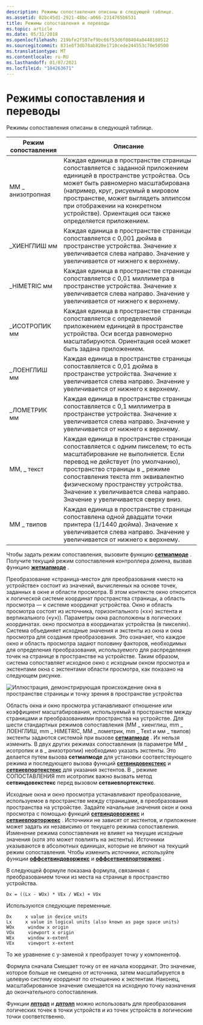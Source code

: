 ```yaml
---
description: Режимы сопоставления описаны в следующей таблице.
ms.assetid: 02bc45d1-2921-48bc-a066-2314765b6531
title: Режимы сопоставления и переводы
ms.topic: article
ms.date: 05/31/2018
ms.openlocfilehash: 219bfe2f587ef9bc66f53d6f08404a0448180512
ms.sourcegitcommit: 831e8f3db78ab820e1710cede244553c70e50500
ms.translationtype: MT
ms.contentlocale: ru-RU
ms.lasthandoff: 01/07/2021
ms.locfileid: "104263671"
---
```

# <a name="mapping-modes-and-translations"></a>Режимы сопоставления и переводы

Режимы сопоставления описаны в следующей таблице.



| Режим сопоставления    | Описание                                                                                                                                                                                                                                                                                                                |
|-----------------|----------------------------------------------------------------------------------------------------------------------------------------------------------------------------------------------------------------------------------------------------------------------------------------------------------------------------|
| ММ \_ анизотропная | Каждая единица в пространстве страницы сопоставляется с заданной приложением единицей в пространстве устройства. Ось может быть равномерно масштабирована (например, круг, рисуемый в мировом пространстве, может выглядеть эллипсом при отображении на конкретном устройстве). Ориентация оси также определяется приложением.                  |
| \_ХИЕНГЛИШ мм   | Каждая единица в пространстве страницы сопоставляется с 0,001 дюйма в пространстве устройства. Значение x увеличивается слева направо. Значение y увеличивается от нижнего к верхнему.                                                                                                                                                                 |
| \_HIMETRIC мм    | Каждая единица в пространстве страницы сопоставляется с 0,01 миллиметра в пространстве устройства. Значение x увеличивается слева направо. Значение y увеличивается от нижнего к верхнему.                                                                                                                                                            |
| \_ИСОТРОПИК мм   | Каждая единица в пространстве страницы сопоставляется с определяемой приложением единицей в пространстве устройства. Оси всегда равномерно масштабируются. Ориентация осей может быть задана приложением.                                                                                                                                     |
| \_ЛОЕНГЛИШ мм   | Каждая единица в пространстве страницы сопоставляется с 0,01 дюйма в пространстве устройства. Значение x увеличивается слева направо. Значение y увеличивается от нижнего к верхнему.                                                                                                                                                                  |
| \_ЛОМЕТРИК мм    | Каждая единица в пространстве страницы сопоставляется с 0,1 миллиметра в пространстве устройства. Значение x увеличивается слева направо. Значение y увеличивается от нижнего к верхнему.                                                                                                                                                             |
| ММ, \_ текст        | Каждая единица в пространстве страницы сопоставляется с одним пикселем; то есть масштабирование не выполняется. Если перевод не действует (по умолчанию), пространство страницы в \_ режиме сопоставления текста mm эквивалентно физическому пространству устройства. Значение x увеличивается слева направо. Значение y увеличивается сверху вниз. |
| ММ \_ твипов       | Каждая единица в пространстве страницы сопоставлена одной двадцати точки принтера (1/1440 дюйма). Значение x увеличивается слева направо. Значение y увеличивается от нижнего к верхнему.                                                                                                                                           |



 

Чтобы задать режим сопоставления, вызовите функцию [**сетмапмоде**](/windows/desktop/api/Wingdi/nf-wingdi-setmapmode) . Получите текущий режим сопоставления контроллера домена, вызвав функцию [**жетмапмоде**](/windows/desktop/api/Wingdi/nf-wingdi-getmapmode) .

Преобразование «страница-место» для преобразования «место на устройстве» состоит из значений, вычисленных на основе точек, заданных в окне и области просмотра. В этом контексте окно относится к логической системе координат пространства страницы, а область просмотра — к системе координат устройства. Окно и область просмотра состоят из источника, горизонтального («х») экстента и вертикального («y»)). Параметры окна расположены в логических координатах. окно просмотра в координатах устройства (в пикселях). Система объединяет исходные значения и экстенты из окна и окна просмотра для создания преобразования. Это означает, что каждое окно и область просмотра задают половину факторов, необходимых для определения преобразования, используемого для распределения точек на странице в пространстве на устройстве. Таким образом, система сопоставляет исходное окно с исходным окном просмотра и экстентами окна с экстентами области просмотра, как показано на следующем рисунке.

![Иллюстрация, демонстрирующая происхождение окна в пространстве страницы и точку зрения в пространстве устройства](images/cstrn-15.png)

Область окна и окно просмотра устанавливают отношение или коэффициент масштабирования, используемый в пространстве между страницами и преобразованиями пространства на устройстве. Для шести стандартных режимов сопоставления (MM \_ хиенглиш, mm \_ ЛОЕНГЛИШ, mm \_ HIMETRIC, MM \_ лометрик, mm \_ Text и мм \_ твипов) экстенты задаются системой при вызове [**сетмапмоде**](/windows/desktop/api/Wingdi/nf-wingdi-setmapmode) . Их нельзя изменить. В двух других режимах сопоставления (в параметре MM \_ исотропик и в \_ анизотропии) необходимо указать экстенты. Это делается путем вызова **сетмапмоде** для установки соответствующего режима и последующего вызова функций [**сетвиндовекстекс**](/windows/desktop/api/Wingdi/nf-wingdi-setwindowextex) и [**сетвиевпортекстекс**](/windows/desktop/api/Wingdi/nf-wingdi-setviewportextex) для указания экстентов. В \_ режиме СОПОСТАВЛЕНИЯ mm исотропик важно вызвать метод **сетвиндовекстекс** перед вызовом **сетвиевпортекстекс**.

Исходные окна и окно просмотра устанавливают преобразование, используемое в пространстве между страницами, в преобразования пространства на устройстве. Задайте начальные значения окон и окна просмотра с помощью функций [**сетвиндоворжекс**](/windows/desktop/api/Wingdi/nf-wingdi-setwindoworgex) и [**сетвиевпорторжекс**](/windows/desktop/api/Wingdi/nf-wingdi-setviewportorgex) . Источники не зависят от экстентов, и приложение может задать их независимо от текущего режима сопоставления. Изменение режима сопоставления не влияет на текущие исходные значения (хотя это может повлиять на экстенты). Источники указываются в абсолютных единицах, которые не влияют на текущий режим сопоставления. Чтобы изменить источники, используйте функции [**оффсетвиндоворжекс**](/windows/desktop/api/Wingdi/nf-wingdi-offsetwindoworgex) и [**оффсетвиевпорторжекс**](/windows/desktop/api/Wingdi/nf-wingdi-offsetviewportorgex) .

В следующей формуле показана формула, связанная с преобразованием точки из места на странице в пространство устройства.

``` syntax
Dx = ((Lx - WOx) * VEx / WEx) + VOx 
```

Используются следующие переменные.

``` syntax
Dx     x value in device units 
Lx     x value in logical units (also known as page space units) 
WOx     window x origin 
VOx     viewport x origin 
WEx     window x-extent 
VEx     viewport x-extent 
```

То же уравнение с y-заменой x преобразует точку y компонентоф.

Формула сначала Смещает точку от ее начала координат. Это значение, которое больше не смещено от источника, затем масштабируется в целевую систему координат по отношению к экстентам. Наконец, масштабированное значение смещается на исходную точку назначения до окончательного сопоставления.

Функции [**лптодп**](/windows/desktop/api/Wingdi/nf-wingdi-lptodp) и [**дптолп**](/windows/desktop/api/Wingdi/nf-wingdi-dptolp) можно использовать для преобразования логических точек в точки устройств и из точек устройств в логические точки соответственно.

 

 



